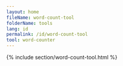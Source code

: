 ```yaml
---
layout: home
fileName: word-count-tool
folderName: tools
lang: id
permalink: /id/word-count-tool
tool: word-counter
---
```


{% include section/word-count-tool.html %}
